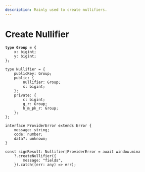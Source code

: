 ```yaml
---
description: Mainly used to create nullifiers.
---
```


# Create Nullifier

<pre class="language-typescript"><code class="lang-typescript"><strong>type Group = {
</strong>    x: bigint;
    y: bigint;
};

type Nullifier = {
    publicKey: Group;
    public: {
        nullifier: Group;
        s: bigint;
    };
    private: {
        c: bigint;
        g_r: Group;
        h_m_pk_r: Group;
    };
};

interface ProviderError extends Error {
    message: string;
    code: number;
    data?: unknown;
}

const signResult: Nullifier|ProviderError = await window.mina
    ?.createNullifier({
        message: "fields",
    }).catch((err: any) => err);
</code></pre>
